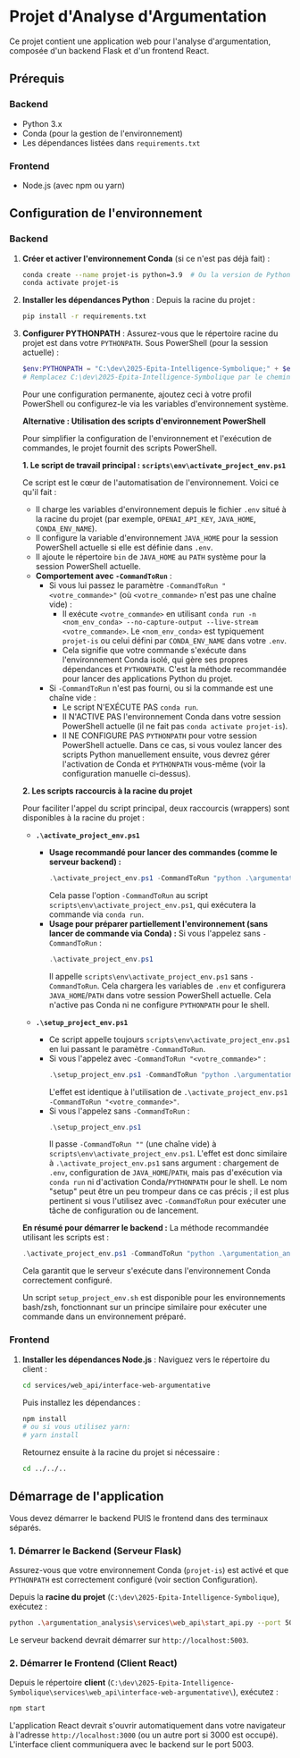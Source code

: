 ﻿# Projet d'Analyse d'Argumentation

Ce projet contient une application web pour l'analyse d'argumentation, composée d'un backend Flask et d'un frontend React.

## Prérequis

### Backend
- Python 3.x
- Conda (pour la gestion de l'environnement)
- Les dépendances listées dans `requirements.txt`

### Frontend
- Node.js (avec npm ou yarn)

## Configuration de l'environnement

### Backend
1.  **Créer et activer l'environnement Conda** (si ce n'est pas déjà fait) :
    ```bash
    conda create --name projet-is python=3.9  # Ou la version de Python que vous utilisez
    conda activate projet-is
    ```
2.  **Installer les dépendances Python** :
    Depuis la racine du projet :
    ```bash
    pip install -r requirements.txt
    ```
3.  **Configurer PYTHONPATH** :
    Assurez-vous que le répertoire racine du projet est dans votre `PYTHONPATH`.
    Sous PowerShell (pour la session actuelle) :
    ```powershell
    $env:PYTHONPATH = "C:\dev\2025-Epita-Intelligence-Symbolique;" + $env:PYTHONPATH 
    # Remplacez C:\dev\2025-Epita-Intelligence-Symbolique par le chemin absolu de la racine de votre projet si différent.
    ```
    Pour une configuration permanente, ajoutez ceci à votre profil PowerShell ou configurez-le via les variables d'environnement système.

    **Alternative : Utilisation des scripts d'environnement PowerShell**

    Pour simplifier la configuration de l'environnement et l'exécution de commandes, le projet fournit des scripts PowerShell.

    **1. Le script de travail principal : `scripts\env\activate_project_env.ps1`**

    Ce script est le cœur de l'automatisation de l'environnement. Voici ce qu'il fait :
    *   Il charge les variables d'environnement depuis le fichier `.env` situé à la racine du projet (par exemple, `OPENAI_API_KEY`, `JAVA_HOME`, `CONDA_ENV_NAME`).
    *   Il configure la variable d'environnement `JAVA_HOME` pour la session PowerShell actuelle si elle est définie dans `.env`.
    *   Il ajoute le répertoire `bin` de `JAVA_HOME` au `PATH` système pour la session PowerShell actuelle.
    *   **Comportement avec `-CommandToRun`** :
        *   Si vous lui passez le paramètre `-CommandToRun "<votre_commande>"` (où `<votre_commande>` n'est pas une chaîne vide) :
            *   Il exécute `<votre_commande>` en utilisant `conda run -n <nom_env_conda> --no-capture-output --live-stream <votre_commande>`. Le `<nom_env_conda>` est typiquement `projet-is` ou celui défini par `CONDA_ENV_NAME` dans votre `.env`.
            *   Cela signifie que votre commande s'exécute dans l'environnement Conda isolé, qui gère ses propres dépendances et `PYTHONPATH`. C'est la méthode recommandée pour lancer des applications Python du projet.
        *   Si `-CommandToRun` n'est pas fourni, ou si la commande est une chaîne vide :
            *   Le script N'EXÉCUTE PAS `conda run`.
            *   Il N'ACTIVE PAS l'environnement Conda dans votre session PowerShell actuelle (il ne fait pas `conda activate projet-is`).
            *   Il NE CONFIGURE PAS `PYTHONPATH` pour votre session PowerShell actuelle. Dans ce cas, si vous voulez lancer des scripts Python manuellement ensuite, vous devrez gérer l'activation de Conda et `PYTHONPATH` vous-même (voir la configuration manuelle ci-dessus).

    **2. Les scripts raccourcis à la racine du projet**

    Pour faciliter l'appel du script principal, deux raccourcis (wrappers) sont disponibles à la racine du projet :

    *   **`.\activate_project_env.ps1`**
        *   **Usage recommandé pour lancer des commandes (comme le serveur backend) :**
            ```powershell
            .\activate_project_env.ps1 -CommandToRun "python .\argumentation_analysis\services\web_api\start_api.py --port 5003"
            ```
            Cela passe l'option `-CommandToRun` au script `scripts\env\activate_project_env.ps1`, qui exécutera la commande via `conda run`.
        *   **Usage pour préparer partiellement l'environnement (sans lancer de commande via Conda) :**
            Si vous l'appelez sans `-CommandToRun` :
            ```powershell
            .\activate_project_env.ps1
            ```
            Il appelle `scripts\env\activate_project_env.ps1` sans `-CommandToRun`. Cela chargera les variables de `.env` et configurera `JAVA_HOME`/`PATH` dans votre session PowerShell actuelle. Cela n'active pas Conda ni ne configure `PYTHONPATH` pour le shell.

    *   **`.\setup_project_env.ps1`**
        *   Ce script appelle toujours `scripts\env\activate_project_env.ps1` en lui passant le paramètre `-CommandToRun`.
        *   Si vous l'appelez avec `-CommandToRun "<votre_commande>"` :
            ```powershell
            .\setup_project_env.ps1 -CommandToRun "python .\argumentation_analysis\services\web_api\start_api.py --port 5003"
            ```
            L'effet est identique à l'utilisation de `.\activate_project_env.ps1 -CommandToRun "<votre_commande>"`.
        *   Si vous l'appelez sans `-CommandToRun` :
            ```powershell
            .\setup_project_env.ps1
            ```
            Il passe `-CommandToRun ""` (une chaîne vide) à `scripts\env\activate_project_env.ps1`. L'effet est donc similaire à `.\activate_project_env.ps1` sans argument : chargement de `.env`, configuration de `JAVA_HOME`/`PATH`, mais pas d'exécution via `conda run` ni d'activation Conda/`PYTHONPATH` pour le shell.
            Le nom "setup" peut être un peu trompeur dans ce cas précis ; il est plus pertinent si vous l'utilisez avec `-CommandToRun` pour exécuter une tâche de configuration ou de lancement.

    **En résumé pour démarrer le backend :**
    La méthode recommandée utilisant les scripts est :
    ```powershell
    .\activate_project_env.ps1 -CommandToRun "python .\argumentation_analysis\services\web_api\start_api.py --port 5003"
    ```
    Cela garantit que le serveur s'exécute dans l'environnement Conda correctement configuré.

    Un script `setup_project_env.sh` est disponible pour les environnements bash/zsh, fonctionnant sur un principe similaire pour exécuter une commande dans un environnement préparé.

### Frontend
1.  **Installer les dépendances Node.js** :
    Naviguez vers le répertoire du client :
    ```bash
    cd services/web_api/interface-web-argumentative
    ```
    Puis installez les dépendances :
    ```bash
    npm install
    # ou si vous utilisez yarn:
    # yarn install
    ```
    Retournez ensuite à la racine du projet si nécessaire :
    ```bash
    cd ../../.. 
    ```

## Démarrage de l'application

Vous devez démarrer le backend PUIS le frontend dans des terminaux séparés.

### 1. Démarrer le Backend (Serveur Flask)
Assurez-vous que votre environnement Conda (`projet-is`) est activé et que `PYTHONPATH` est correctement configuré (voir section Configuration).

Depuis la **racine du projet** (`C:\dev\2025-Epita-Intelligence-Symbolique`), exécutez :
```bash
python .\argumentation_analysis\services\web_api\start_api.py --port 5003
```
Le serveur backend devrait démarrer sur `http://localhost:5003`.

### 2. Démarrer le Frontend (Client React)
Depuis le répertoire **client** (`C:\dev\2025-Epita-Intelligence-Symbolique\services\web_api\interface-web-argumentative\`), exécutez :
```bash
npm start
```
L'application React devrait s'ouvrir automatiquement dans votre navigateur à l'adresse `http://localhost:3000` (ou un autre port si 3000 est occupé). L'interface client communiquera avec le backend sur le port 5003.

